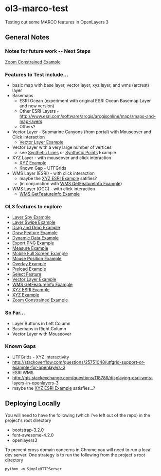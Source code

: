 ol3-marco-test
==============

Testing out some MARCO features in OpenLayers 3

## General Notes

### Notes for future work -- Next Steps
[Zoom Constrained Example](http://openlayers.org/en/v3.0.0/examples/zoom-constrained.html?q=)

### Features to Test include...
* basic map with base layer, vector layer, xyz layer, and wms (arcrest) layer
 * Basemaps 
    * ESRI Ocean (experiment with original ESRI Ocean Basemap Layer and new version)
    * Other ESRI Layers - http://www.esri.com/software/arcgis/arcgisonline/maps/maps-and-map-layers 
    * Others? 
 * Vector Layer - Submarine Canyons (from portal) with Mouseover and Click interaction
   * [Vector Layer Example](http://openlayers.org/en/v3.0.0/examples/vector-layer.html?q=)
 * Vector Layer with a very large number of vertices
   * see [Synthetic Lines](http://openlayers.org/en/v3.0.0/examples/synthetic-lines.html?q=) or [Synthetic Points](http://openlayers.org/en/v3.0.0/examples/synthetic-points.html?q=) Example
 * XYZ Layer - with mouseover and click interaction
   * [XYZ Example](http://openlayers.org/en/v3.0.0/examples/xyz.html?q=)
   * Known Gap - UTFGrids
 * WMS Layer (ESRI) - with click interaction
   * maybe the [XYZ ESRI Example](http://openlayers.org/en/v3.0.0/examples/xyz-esri.html?q=) satifies?
   * (in conjunction with [WMS GetFeatureInfo Example](http://openlayers.org/en/v3.0.0/examples/getfeatureinfo-tile.html?q=))
 * WMS Layer (OGC) - with click interaction
   * [WMS GetFeatureInfo Example](http://openlayers.org/en/v3.0.0/examples/getfeatureinfo-tile.html?q=)

### OL3 features to explore
* [Layer Spy Example](http://openlayers.org/en/v3.0.0/examples/layer-spy.html?q=spy)
* [Layer Swipe Example](http://openlayers.org/en/v3.0.0/examples/layer-swipe.html)
* [Drag and Drop Example](http://openlayers.org/en/v3.0.0/examples/drag-and-drop.html)
* [Draw Feature Example](http://openlayers.org/en/v3.0.0/examples/draw-features.html?q=)
* [Dynamic Data Example](http://openlayers.org/en/v3.0.0/examples/dynamic-data.html?q=)
* [Export PNG Example](http://openlayers.org/en/v3.0.0/examples/export-map.html?q=)
* [Measure Example](http://openlayers.org/en/v3.0.0/examples/measure.html?q=)
* [Mobile Full Screen Example](http://openlayers.org/en/v3.0.0/examples/mobile-full-screen.html?q=)
* [Mouse Position Example](http://openlayers.org/en/v3.0.0/examples/mouse-position.html?q=)
* [Overlay Example](http://openlayers.org/en/v3.0.0/examples/overlay.html?q=)
* [Preload Example](http://openlayers.org/en/v3.0.0/examples/preload.html?q=)
* [Select Feature](http://openlayers.org/en/v3.0.0/examples/select-features.html?q=)
* [Vector Layer Example](http://openlayers.org/en/v3.0.0/examples/vector-layer.html?q=)
* [WMS GetFeatureInfo Example](http://openlayers.org/en/v3.0.0/examples/getfeatureinfo-tile.html?q=)
* [XYZ ESRI Example](http://openlayers.org/en/v3.0.0/examples/xyz-esri.html?q=)
* [XYZ Example](http://openlayers.org/en/v3.0.0/examples/xyz.html?q=)
* [Zoom Constrained Example](http://openlayers.org/en/v3.0.0/examples/zoom-constrained.html?q=)

### So Far...
* Layer Buttons in Left Column
* Basemaps in Right Column
* Vector Layer with Mouseover

### Known Gaps
* UTFGrids - XYZ interactivity
 * http://stackoverflow.com/questions/25751048/utfgrid-support-or-example-for-openlayers-3 
* ESRI WMS
 * http://gis.stackexchange.com/questions/118786/displaying-esri-wms-layers-in-openlayers-3
 * maybe the [XYZ ESRI Example](http://openlayers.org/en/v3.0.0/examples/xyz-esri.html?q=) satisfies...?

## Deploying Locally
You will need to have the following (which I've left out of the repo) in the project's root directory
* bootstrap-3.2.0
* font-awesome-4.2.0
* openlayers3

To prevent cross domain concerns in Chrome you will need to run a local dev server.  One strategy is to run the following from the project's root directory
```
python -m SimpleHTTPServer
```
